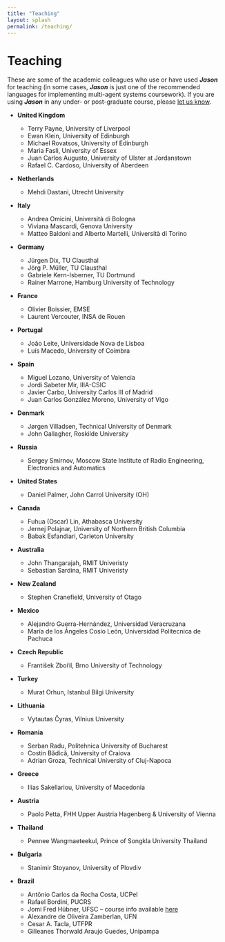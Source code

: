 ```yaml
---
title: "Teaching"
layout: splash
permalink: /teaching/
---
```


# Teaching

These are some of the academic colleagues who use or have used
_**Jason**_ for teaching (in some cases, _**Jason**_ is just one of
the recommended languages for implementing multi-agent systems
coursework). If you are using _**Jason**_ in any under- or
post-graduate course, please
[let us know](mailto:jason.developers@gmail.com?subject=Jason%20Website:%20courses%20using%20Jason).

* **United Kingdom**
	- Terry Payne, University of Liverpool
	- Ewan Klein, University of Edinburgh
	- Michael Rovatsos, University of Edinburgh
	- Maria Fasli, University of Essex
	- Juan Carlos Augusto, University of Ulster at Jordanstown
	- Rafael C. Cardoso, University of Aberdeen

* **Netherlands**
	- Mehdi Dastani, Utrecht University

* **Italy**
	- Andrea Omicini, Università di Bologna
	- Viviana Mascardi, Genova University
	- Matteo Baldoni and Alberto Martelli, Università di Torino

* **Germany**
	- Jürgen Dix, TU Clausthal
	- Jörg P. Müller, TU Clausthal
	- Gabriele Kern-Isberner, TU Dortmund
	- Rainer Marrone, Hamburg University of Technology

* **France**
	- Olivier Boissier, EMSE
	- Laurent Vercouter, INSA de Rouen

* **Portugal**
	- João Leite, Universidade Nova de Lisboa
	- Luís Macedo, University of Coimbra

* **Spain**
	- Miguel Lozano, University of Valencia
	- Jordi Sabeter Mir, IIIA-CSIC
	- Javier Carbo, University Carlos III of Madrid
	- Juan Carlos González Moreno, University of Vigo

* **Denmark**
	- Jørgen Villadsen, Technical University of Denmark
	- John Gallagher, Roskilde University

* **Russia**
	- Sergey Smirnov, Moscow State Institute of Radio Engineering, Electronics and Automatics

* **United States**
	- Daniel Palmer, John Carrol University (OH)

* **Canada**
	- Fuhua (Oscar) Lin, Athabasca University
	- Jernej Polajnar, University of Northern British Columbia
	- Babak Esfandiari, Carleton University

* **Australia**
	- John Thangarajah, RMIT Univeristy
	- Sebastian Sardina, RMIT Univeristy

* **New Zealand**
	- Stephen Cranefield, University of Otago

* **Mexico**
	- Alejandro Guerra-Hernández, Universidad Veracruzana
	- María de los Ángeles Cosío León, Universidad Politecnica de Pachuca

* **Czech Republic**
	- František Zbořil, Brno University of Technology

* **Turkey**
	- Murat Orhun, Istanbul Bilgi University

* **Lithuania**
	- Vytautas Čyras, Vilnius University

* **Romania**
	- Serban Radu, Politehnica University of Bucharest
	- Costin Bădică, University of Craiova
	- Adrian Groza, Technical University of Cluj-Napoca

* **Greece**
	- Ilias Sakellariou, University of Macedonia

* **Austria**
	- Paolo Petta, FHH Upper Austria Hagenberg & University of Vienna

* **Thailand** 
	- Pennee Wangmaeteekul, Prince of Songkla University Thailand

* **Bulgaria**
	- Stanimir Stoyanov, University of Plovdiv

* **Brazil**
	- Antônio Carlos da Rocha Costa, UCPel
	- Rafael Bordini, PUCRS
	- Jomi Fred Hübner, UFSC – course info available [here](https://jomi.das.ufsc.br/mas/)
	- Alexandre de Oliveira Zamberlan, UFN
	- Cesar A. Tacla, UTFPR
	- Gilleanes Thorwald Araujo Guedes, Unipampa
